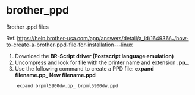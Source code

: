 # brother_ppd
Brother .ppd files

Ref. https://help.brother-usa.com/app/answers/detail/a_id/164936/~/how-to-create-a-brother-ppd-file-for-installation---linux

1. Download the **BR-Script driver (Postscript language emulation)**
2. Uncompress and look for file with the printer name and extension **.pp\_**.
3. Use the following command to create a PPD file: **expand filename.pp\_ New filename.ppd**
```cmd
    expand brpml5900dw.pp_ brpml5900dw.ppd
```
